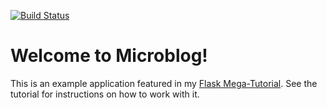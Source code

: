 [![Build Status](https://dev.azure.com/LolerhHero-github/Online_Calendar/_apis/build/status/LolerHero.Online_Calendar?branchName=master)](https://dev.azure.com/LolerhHero-github/Online_Calendar/_build/latest?definitionId=1&branchName=master)

# Welcome to Microblog!

This is an example application featured in my [Flask Mega-Tutorial](https://blog.miguelgrinberg.com/post/the-flask-mega-tutorial-part-i-hello-world). See the tutorial for instructions on how to work with it.
